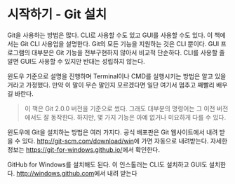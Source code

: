 # 시작하기 - Git 설치

Git을 사용하는 방법은 많다. CLI로 사용할 수도 있고 GUI를 사용할 수도 있다. 이 책에서는 Git CLI 사용업을 설명한다. Git의 모든 기능을 지원하는 것은 CLI 뿐이다. GUI 프로그램의 대부분은 Git 기능을 전부구현하지 않아서 비교적 단순하다. CLI를 사용할 줄 알면 GUI도 사용할 수 있지만 반대는 성립하지 않는다.

윈도우 기준으로 설명을 진행하며 Terminal이나 CMD를 실행시키는 방법은 알고 있을 거라고 가정했다. 만약 이 말이 무슨 말인지 모르겠다면 일단 여기서 멈추고 째빨리 배우길 바란다.

>이 책은 Git 2.0.0 버전을 기준으로 썼다. 그래도 대부분의 명령어는 그 이전 버전에서도 잘 동작한다. 하지만, 몇 가지 기능은 아예 없거나 미요하게 다를 수 있다.

윈도우에 Git을 설치하는 방법은 여러 가지다. 공식 배포판은 Git 웹사이트에서 내려 받을 수 있다.
<http://git-scm.com/download/win>에 가면 자동으로 내려받는다. 자세한 정보는 <https://git-for-windows.github.io/>에서 확인한다.

GitHub for Windows를 설치해도 된다. 이 인스톨러는 CLI도 설치하고 GUI도 설치한다. <http://windows.github.com>에서 내려 받는다
